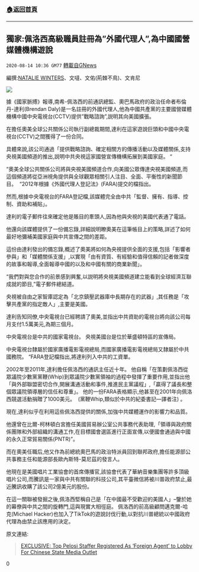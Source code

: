 ###  [:house:返回首頁](https://github.com/ourhimalayas/txt)
---

## 獨家:佩洛西高級職員註冊為&#8221;外國代理人&#8221;,為中國國營媒體機構遊說
`2020-08-14 10:36 GM77` [轉載自GNews](https://gnews.org/zh-hant/296935/)

編撰:[NATALIE WINTERS](https://thenationalpulse.com/author/natalie-winters/)、文噠、文佑(荊棘不鳥)、文肯尼

![](https://s3.amazonaws.com/gnews-media-offload/wp-content/uploads/2020/08/14102502/%E5%AE%A3%E4%BC%A0.png)

據《國家脈搏》報導,南希-佩洛西的前通訊總監、奧巴馬政府的政治任命者布倫丹-達利(Brendan Daly)是一名註冊的外國代理人,他為中國共產黨的主要國營媒體機構中國中央電視台(CCTV)提供”戰略諮詢”,説明其向美國擴張。

在擔任奧美全球公共關係公司執行副總裁期間,達利在這家遊說巨頭和中國中央電視台(CCTV)之間獲得了一份合同。

具體來說,該公司通過「提供戰略諮詢、確定相關方的傳播活動以及媒體關係,支持央視美國頻道的推出,説明中共央視這家國營宣傳機構拓展到美國家庭。 “

“奧美全球公共關係公司將與央視美國頻道合作,向美國公眾傳達央視美國頻道,而這個頻道將從亞洲視角提供與全球觀眾相關引人注目、全面、平衡性的新聞節目。  “2012年根據《外國代理人登記法》(FARA)提交的檔指出。

然而,根據中央電視台的FARA登記檔,該媒體完全由中共「監督、擁有、指導、控制、資助和補貼」。

達利的電子郵件往來確定他是賬目的牽頭人,因為他與央視的美國代表通了電話。

他還向該媒體提供了一份備忘錄,詳細說明瞭奧美在這筆帳目上的策略,詳述了如何最好地彌補美國家庭與中共宣傳之間的差距。

這份由達利發出的備忘錄,概述了奧美將如何為央視提供全面的支援,包括「影響者參與」和「媒體關係支援」,以實現「由有資質、有經驗和值得信賴的記者做深度的故事和報導,全面報導中國的以及和中國有關的商業新聞」。

“我們對與您合作的前景感到興奮,以説明將央視美國頻道建立能看到全球經濟互聯成就的節目,”電子郵件總結道。

央視被自由之家智庫認定為「北京鎮壓武器庫中長期存在的武器」,其任務是「攻擊共產黨的指定敵人」,主要是美國。

達利告知同僚,中央電視台已經聘請了奧美,並指出中共資助的電視台將向該公司每月支付1.5萬美元,為期三個月。

中央電視台是中共的國家電視台。 央視美國台是位於華盛頓特區的宣傳局。

中央電視台隸屬於國家廣播電影電視總局,而國家廣播電影電視總局又隸屬於中共國務院。 “FARA登記檔指出,將達利列入中共的工資單。

2002年至2011年,達利擔任佩洛西的通訊主任近十年。 他自稱「在策劃佩洛西從眾議院少數黨黨鞭(Whip)到眾議院少數黨領袖的過程中發揮了重要作用,並指出他「與外部聯盟密切合作,開展溝通活動和事件,推進民主黨議程」,「贏得了議長和整個眾議院領導層的信任和尊重」。 他的一份FARA表格顯示,他甚至在2001年向佩洛西競選活動捐贈了1000美元。  (黨鞭Whip,類似於中共的紀委書記—譯者注) 。

現在,達利似乎在利用這些佩洛西提供的關係,加強中共媒體運作的影響力和品質。

他還曾在比爾-柯林頓白宮擔任美國貿易辦公室公共事務代表助理,「領導與政府關係團隊和外部組織的溝通工作,在目標國會選區進行正面宣傳,以便國會通過與中國的永久正常貿易關係(PNTR)”。

而在奧美任職后,他又作為前總統奧巴馬的政治特派員回到聯邦政府,擔任能源部公共事務主任和能源部長歐內斯特-莫尼茲的發言人。

他現在是美國唱片工業協會的首席傳播官,該協會代表了華納音樂集團等許多頂級唱片公司,而騰訊是一家與中共有關聯的科技公司,其平臺微信將被川普政府禁止,最近騰訊收購了該公司2億美元的股份。

在這一關聯被發掘之後,佩洛西堅稱自己是「在中國最不受歡迎的美國人」–鑒於她的幕僚與中共之間的旋轉門,這與現實大相徑庭。 佩洛西的前高級顧問邁克爾-哈克(Michael Hacker)也加入了TikTok的遊說討伐行動,以對抗川普總統以中國政府代理為由禁止該應用的決定。

原文連結:




> [EXCLUSIVE: Top Pelosi Staffer Registered As ‘Foreign Agent’ to Lobby For Chinese State Media Outlet](https://thenationalpulse.com/politics/pelosi-comms-director-is-registered-ccp-lobbyist/)


0
